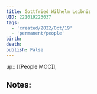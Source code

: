 ```yaml
---
title: Gottfried Wilhelm Leibniz
UID: 221019223037
tags:
  - 'created/2022/Oct/19'
  - 'permanent/people'
birth:
death:
publish: False
---
```

up:: [[People MOC]],

## Notes:

